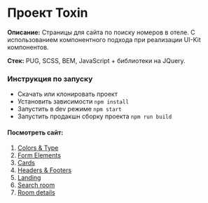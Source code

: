 # Проект Toxin

**Описание:** Страницы для сайта по поиску номеров в отеле. С использованием компонентного подхода при реализации UI-Kit компонентов.

**Стек:** PUG, SCSS, BEM, JavaScript + библиотеки на JQuery.

### Инструкция по запуску

-   Скачать или клонировать проект
-   Установить зависимости `npm install`
-   Запустить в dev режиме `npm start`
-   Запустить продакшн сборку проекта `npm run build`

#### Посмотреть сайт:

1. [Colors & Type](https://maycraft.github.io/toxin/colors)
2. [Form Elements](https://maycraft.github.io/toxin/elements)
3. [Cards](https://maycraft.github.io/toxin/cards)
4. [Headers & Footers](https://maycraft.github.io/toxin/headers)
5. [Landing](https://maycraft.github.io/toxin/landing)
6. [Search room](https://maycraft.github.io/toxin/search-room)
7. [Room details](https://maycraft.github.io/toxin/room-details)
